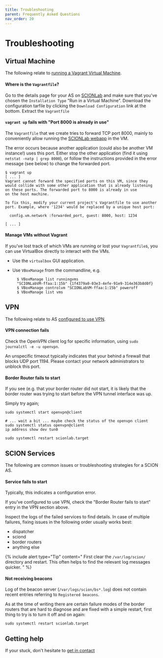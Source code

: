 ```yaml
---
title: Troubleshooting
parent: Frequently Asked Questions
nav_order: 20
---
```


# Troubleshooting

## Virtual Machine
The following relate to [running a Vagrant Virtual Machine](../install/vm.md).

#### Where is the `Vagrantfile`?

Go to the details page for your AS on [SCIONLab](https://www.scionlab.org) and make sure that you've chosen the `Installation Type` "Run in a Virtual Machine".
Download the configuration tarfile by clicking the `Download Configuration` link at the bottom.
Extract the `Vagrantfile`

#### `vagrant up` fails with "Port 8000 is already in use"

The `Vagrantfile` that we create tries to forward TCP port 8000, mainly to conveniently allow running the [SCIONLab webapp](../as_visualization/webapp.md) in the VM.

The error occurs because another application (could also be another VM instance!) uses this port.
Either stop the other application (find it using `netstat -natp | grep 8000`), or follow the instructions provided in the error message (see below) to change the forwarded port.

```none
$ vagrant up
[ ... ]
Vagrant cannot forward the specified ports on this VM, since they
would collide with some other application that is already listening
on these ports. The forwarded port to 8000 is already in use
on the host machine.

To fix this, modify your current project's Vagrantfile to use another
port. Example, where '1234' would be replaced by a unique host port:

  config.vm.network :forwarded_port, guest: 8000, host: 1234

[ ... ]
```

#### Manage VMs without Vagrant

If you've lost track of which VMs are running or lost your `Vagrantfile`s, you can use VirtualBox directly to interact with the VMs.

* Use the `virtualbox` GUI application.
* Use `VBoxManage` from the commandline, e.g.

        $ VBoxManage list runningvms
        "SCIONLabVM-ffaa:1:15b" {1f4379a0-03e3-4efe-91e9-314e363b8d0f}
        $ VBoxManage controlvm "SCIONLabVM-ffaa:1:15b" poweroff
        $ VBoxManage list vms

## VPN

The following relate to AS [configured to use VPN](../config/create_as.md#configure-a-scionlab-as).


#### VPN connection fails

Check the OpenVPN client log for specific information, using `sudo journalctl -e -u openvpn`.

An unspecific timeout typically indicates that your behind a firewall that blocks UDP port 1194. Please contact your network administrators to unblock this port.


#### Border Router fails to start

If you see (e.g. that your border router did not start, it is likely that the border router was trying to start before the VPN tunnel interface was up.

Simply try again;

    sudo systemctl start openvpn@client

    # ... wait a bit ... maybe check the status of the openvpn client
    sudo systemctl status openvpn@client
    ip address show dev tun0

    sudo systemctl restart scionlab.target



## SCION Services

The following are common issues or troubleshooting strategies for a SCION AS.

#### Service fails to start

Typically, this indicates a configuration error.

If you've configured to use VPN, check the "Border Router fails to start" entry in the VPN section above.

Inspect the logs of the failed services to find details.
In case of multiple failures, fixing issues in the following order usually works best:
* dispatcher
* sciond
* border routers
* anything else


{% include alert type="Tip" content="
First clear the `/var/log/scion/` directory and restart. This often helps to find the relevant log messages quicker.
" %}


#### Not receiving beacons

Log of the beacon server (`/var/logs/scion/bs*.log`) does not contain recent entries referring to `Registered beacons`.

As at the time of writing there are certain failure modes of the border routers that are hard to diagnose and are fixed with a simple restart, first thing to try is to turn it off and on again:

```
sudo systemctl restart scionlab.target
```

## Getting help

If your stuck, don't hesitate to [get in contact](../index.md#contact)
